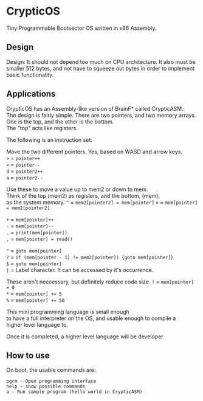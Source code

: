 # CrypticOS
Tiny Programmable Bootsector OS written in x86 Assembly.

## Design
Design: It should not depend too much on CPU architecture. It also must be
smaller 512 bytes, and not have to squeeze out bytes in order to implement   
basic functionality.  

## Applications
CrypticOS has an Assembly-like version of BrainF* called CrypticASM.  
The design is fairly simple. There are two pointers, and two memory arrays.  
One is the top, and the other is the bottom.  
The "top" acts like registers.

The following is an instruction set:  

Move the two different pointers. Yes, based on WASD and arrow keys.  
`>` = `pointer++`  
`<` = `pointer--`  
`d` = `pointer2++`  
`a` = `pointer2--`  

Use these to move a value up to mem2 or down to mem.  
Think of the top (mem2) as registers, and the bottom, (mem),  
as the system memory.
`^` = `mem2[pointer2] = mem[pointer]`
`v` = `mem[pointer] = mem2[pointer2]`

`+` = `mem[pointer]++`  
`-` = `mem[pointer]--`  
`.` = `print(mem[pointer])`  
`,` = `mem[pointer] = read()`  


`^` = `goto mem[pointer]`  
`?` = `if (mem[pointer - 1] != mem2[pointer]) {goto mem[pointer]}`  
`$` = `goto mem[pointer]`  
`|` = Label character. It can be accessed by it's occurrence.

These aren't neccessary, but definitely reduce code size.
`!` = `mem[pointer] = 0`  
`*` = `mem[pointer] += 5`  
`%` = `mem[pointer] += 50`  

This mini programming language is small enough  
to have a full interpreter on the OS, and usable enough to compile a  
higher level language to.

Once it is completed, a higher level language will be developer

## How to use
On boot, the usable commands are:
```
pgrm - Open programming interface  
help - show possible commands  
a - Run sample program (hello world in CrypticASM)  
```
